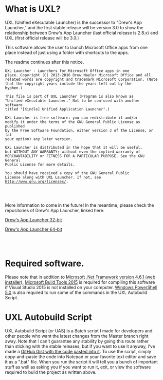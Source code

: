# What is UXL?

UXL (Unified eXecutable Launcher) is the successor to "Drew's App Launcher," and the first stable release will be version 3.0 to show the relationship between Drew's App Launcher (last official release is 2.8.x) and UXL (first official release will be 3.0.)

This software allows the user to launch Microsoft Office apps from one place instead of just using a folder with shortcuts to the apps.

The readme continues after this notice.

<code>UXL Launcher - Launchers for Microsoft Office apps in one place.
Copyright (C) 2013-2016  Drew Naylor
Microsoft Office and all related words are copyright
and trademark Microsoft Corporation.
(Note that the copyright years include the years left out by the hyphen.)</code>

<code>This file is part of UXL Launcher
(Program is also known as "Unified eXecutable Launcher." Not to be confused with
another software titled "[Kindle] Unified Application Launcher".)</code>

<code>UXL Launcher is free software: you can redistribute it and/or modify
it under the terms of the GNU General Public License as published by
the Free Software Foundation, either version 3 of the License, or
(at your option) any later version.</code>

<code>UXL Launcher is distributed in the hope that it will be useful,
but WITHOUT ANY WARRANTY; without even the implied warranty of
MERCHANTABILITY or FITNESS FOR A PARTICULAR PURPOSE.  See the
GNU General Public License for more details.</code>

<code>You should have received a copy of the GNU General Public License
along with UXL Launcher.  If not, see <http://www.gnu.org/licenses/>.</code>

<br>
<br>

More information to come in the future! In the meantime, please check the repositories of Drew's App Launcher, linked here:

[Drew's App Launcher 32-bit](https://github.com/DrewNaylor/MSOfficeAppLauncherNext32)

[Drew's App Launcher 64-bit](https://github.com/DrewNaylor/MSOfficeAppLauncherNext64)

<br>
<br>

# Required software.

Please note that in addition to [Microsoft .Net Framework version 4.6.1 (web installer)](https://www.microsoft.com/en-us/download/details.aspx?id=49981), [Microsoft Build Tools 2015](https://www.microsoft.com/en-us/download/details.aspx?id=48159) is required for compiling this software if Visual Studio 2015 is not installed on your computer. [Windows PowerShell 5.0](https://www.microsoft.com/en-us/download/details.aspx?id=50395) is also required to run some of the commands in the UXL Autobuild Script.

# UXL Autobuild Script

UXL Autobuild Script (or UAS) is a Batch script I made for developers and other people who want the latest changes from the Master branch right away. Note that I can't guarantee any stability by going this route rather than sticking with the stable releases, but if you want to use it anyway, I've made a [GitHub Gist with the code pasted into it](https://gist.github.com/DrewNaylor/22e3f1cded702fff494a46dabe643fde). To use the script, simply copy-and-paste the code into Notepad or your favorite text editor and save it as a ".bat" file. When you run the script it will tell you a bunch of important stuff as well as asking you if you want to run it, exit, or view the software required to build the project as written above.
